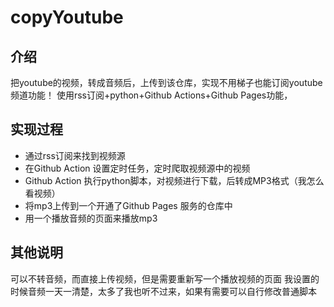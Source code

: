 # copyYoutube
## 介绍
把youtube的视频，转成音频后，上传到该仓库，实现不用梯子也能订阅youtube频道功能！
使用rss订阅+python+Github Actions+Github Pages功能，
## 实现过程
- 通过rss订阅来找到视频源
- 在Github Action 设置定时任务，定时爬取视频源中的视频
- Github Action 执行python脚本，对视频进行下载，后转成MP3格式（我怎么看视频）
- 将mp3上传到一个开通了Github Pages 服务的仓库中
- 用一个播放音频的页面来播放mp3
## 其他说明
  可以不转音频，而直接上传视频，但是需要重新写一个播放视频的页面
  我设置的时候音频一天一清楚，太多了我也听不过来，如果有需要可以自行修改普通脚本

